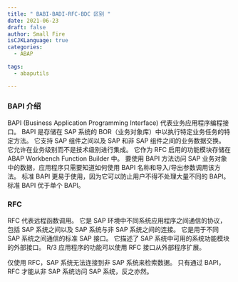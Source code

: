 ```yaml
---
title: " BABI-BADI-RFC-BDC 区别 "
date: 2021-06-23
draft: false
author: Small Fire
isCJKLanguage: true
categories: 
  - ABAP

tags: 
  - abaputils 

---
```




### BAPI 介绍

BAPI (Business Application Programming Interface) 代表业务应用程序编程接口。 BAPI 是存储在 SAP 系统的 BOR（业务对象库）中以执行特定业务任务的特定方法。 它支持 SAP 组件之间以及 SAP 和非 SAP 组件之间的业务数据交换。 它允许在业务级别而不是技术级别进行集成。 它作为 RFC 启用的功能模块存储在 ABAP Workbench Function Builder 中。 要使用 BAPI 方法访问 SAP 业务对象中的数据，应用程序只需要知道如何使用 BAPI 名称和导入/导出参数调用该方法。 标准 BAPI 更易于使用，因为它可以防止用户不得不处理大量不同的 BAPI。 标准 BAPI 优于单个 BAPI。



### RFC

RFC 代表远程函数调用。 它是 SAP 环境中不同系统应用程序之间通信的协议，包括 SAP 系统之间以及 SAP 系统与非 SAP 系统之间的连接。 它是用于不同 SAP 系统之间通信的标准 SAP 接口。 它描述了 SAP 系统中可用的系统功能模块的外部接口。 R/3 应用程序的功能可以使用 RFC 接口从外部程序扩展。

仅使用 RFC，SAP 系统无法连接到非 SAP 系统来检索数据。 只有通过 BAPI，RFC 才能从非 SAP 系统访问 SAP 系统，反之亦然。